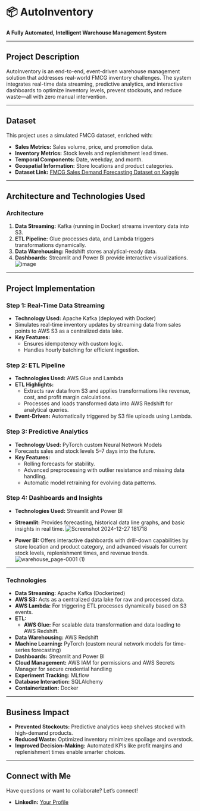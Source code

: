 # 📦 AutoInventory
**A Fully Automated, Intelligent Warehouse Management System**  

---

## **Project Description**  
AutoInventory is an end-to-end, event-driven warehouse management solution that addresses real-world FMCG inventory challenges. The system integrates real-time data streaming, predictive analytics, and interactive dashboards to optimize inventory levels, prevent stockouts, and reduce waste—all with zero manual intervention.  

---

## **Dataset**  
This project uses a simulated FMCG dataset, enriched with:  
- **Sales Metrics:** Sales volume, price, and promotion data.  
- **Inventory Metrics:** Stock levels and replenishment lead times.  
- **Temporal Components:** Date, weekday, and month.  
- **Geospatial Information:** Store locations and product categories.  
- **Dataset Link:** [FMCG Sales Demand Forecasting Dataset on Kaggle](https://www.kaggle.com/datasets/krishanukalita/fmcg-sales-demand-forecasting-and-optimization/data)  

---

## **Architecture and Technologies Used**  
### **Architecture**  
1. **Data Streaming:** Kafka (running in Docker) streams inventory data into S3.  
2. **ETL Pipeline:** Glue processes data, and Lambda triggers transformations dynamically.  
3. **Data Warehousing:** Redshift stores analytical-ready data.  
4. **Dashboards:** Streamlit and Power BI provide interactive visualizations. 
![image](https://github.com/user-attachments/assets/987af82b-4825-42f5-97f5-9b022a31140f)

---

## **Project Implementation**  
### **Step 1: Real-Time Data Streaming**  
- **Technology Used:** Apache Kafka (deployed with Docker)  
- Simulates real-time inventory updates by streaming data from sales points to AWS S3 as a centralized data lake.  
- **Key Features:**  
  - Ensures idempotency with custom logic.  
  - Handles hourly batching for efficient ingestion.

### **Step 2: ETL Pipeline**  
- **Technologies Used:** AWS Glue and Lambda  
- **ETL Highlights:**  
  - Extracts raw data from S3 and applies transformations like revenue, cost, and profit margin calculations.  
  - Processes and loads transformed data into AWS Redshift for analytical queries.  
- **Event-Driven:** Automatically triggered by S3 file uploads using Lambda.  

### **Step 3: Predictive Analytics**  
- **Technology Used:** PyTorch custom Neural Network Models  
- Forecasts sales and stock levels 5–7 days into the future.  
- **Key Features:**  
  - Rolling forecasts for stability.  
  - Advanced preprocessing with outlier resistance and missing data handling.  
  - Automatic model retraining for evolving data patterns.  

### **Step 4: Dashboards and Insights**  
- **Technologies Used:** Streamlit and Power BI  
- **Streamlit:** Provides forecasting, historical data line graphs, and basic insights in real time.
![Screenshot 2024-12-27 181718](https://github.com/user-attachments/assets/fe7fa640-dc26-45ca-859a-f24912ace7a1)

- **Power BI:** Offers interactive dashboards with drill-down capabilities by store location and product category, and advanced visuals for current stock levels, replenishment times, and revenue trends.  
![warehouse_page-0001 (1)](https://github.com/user-attachments/assets/ed0e81f6-2601-43e3-a7e9-b1678532252e)
--- 

### **Technologies**  
- **Data Streaming:** Apache Kafka (Dockerized)  
- **AWS S3:** Acts as a centralized data lake for raw and processed data.
- **AWS Lambda:** For triggering ETL processes dynamically based on S3 events.
- **ETL:** 
  - **AWS Glue:** For scalable data transformation and data loading to AWS Redshift.  
- **Data Warehousing:** AWS Redshift  
- **Machine Learning:** PyTorch (custom neural network models for time-series forecasting)  
- **Dashboards:** Streamlit and Power BI  
- **Cloud Management:** AWS IAM for permissions and AWS Secrets Manager for secure credential handling  
- **Experiment Tracking:** MLflow  
- **Database Interaction:** SQLAlchemy  
- **Containerization:** Docker  

---

## **Business Impact**  
- **Prevented Stockouts:** Predictive analytics keep shelves stocked with high-demand products.  
- **Reduced Waste:** Optimized inventory minimizes spoilage and overstock.  
- **Improved Decision-Making:** Automated KPIs like profit margins and replenishment times enable smarter choices.  

---

## **Connect with Me**  
Have questions or want to collaborate? Let’s connect!  
- **LinkedIn:** [Your Profile](https://www.linkedin.com/in/el-meziane-cha%C3%AFma/)  
